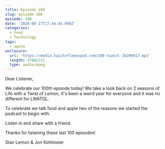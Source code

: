 ```yaml
---
title: Episode 100
slug: episode-100
episode: 100
date: '2020-09-17T17:44:43.000Z'
categories:
  - Food
  - Technology
tags:
  - apple
enclosure:
  url: 'https://media.twistoflemonpod.com/100-lwatol-20200917.mp3'
  length: 47802221
  type: audio/mpeg
---
```


Dear Listener,

We celebrate our 100th episode today! We take a look back on 2 seasons of Life with a Twist of Lemon, It's been a weird year for everyone and it was no different for LWATOL.

To celebrate we talk food and apple two of the reasons we started the podcast to begin with.

Listen in and share with a friend.

Thanks for listening these last 100 episodes!

Stan Lemon & Jon Kohlmeier

